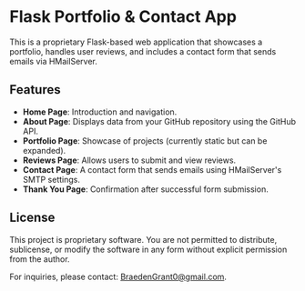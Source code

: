 # Flask Portfolio & Contact App

This is a proprietary Flask-based web application that showcases a portfolio, handles user reviews, and includes a contact form that sends emails via HMailServer.

## Features

- **Home Page**: Introduction and navigation.
- **About Page**: Displays data from your GitHub repository using the GitHub API.
- **Portfolio Page**: Showcase of projects (currently static but can be expanded).
- **Reviews Page**: Allows users to submit and view reviews.
- **Contact Page**: A contact form that sends emails using HMailServer's SMTP settings.
- **Thank You Page**: Confirmation after successful form submission.

## License

This project is proprietary software. You are not permitted to distribute, sublicense, or modify the software in any form without explicit permission from the author.

For inquiries, please contact: BraedenGrant0@gmail.com.
